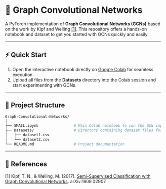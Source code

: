 # 🚀 Graph Convolutional Networks

A PyTorch implementation of **Graph Convolutional Networks (GCNs)** based on the work by Kipf and Welling [[1]](#1). This repository offers a hands-on notebook and dataset to get you started with GCNs quickly and easily.

---

## ⚡ Quick Start

1. Open the interactive notebook directly on [Google Colab](https://colab.research.google.com/github/willtryagain/smail-gcn/blob/main/SMAIL.ipynb) for seamless execution.
2. Upload all files from the **Datasets** directory into the Colab session and start experimenting with GCNs.

---

## 📂 Project Structure

```bash
Graph-Convolutional-Networks/
│
├── SMAIL.ipynb                # Main Colab notebook to run the GCN implementation
├── Datasets/                  # Directory containing dataset files for GCN experiments
│   ├── dataset1.csv
│   └── dataset2.csv
└── README.md                  # Project documentation

```
---

## 🔗 References

<a id="1">[1]</a> Kipf, T. N., & Welling, M. (2017). 
[Semi-Supervised Classification with Graph Convolutional Networks](https://arxiv.org/abs/1609.02907). arXiv:1609.02907.
